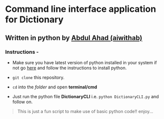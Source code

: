 
# Command line interface application for Dictionary

## Written in python by [Abdul Ahad (aiwithab)](https://twitter.com/aiwithab)

### Instructions -

* Make sure you have latest version of python installed in your system if not go [here](https://www.python.org) and follow the instructions to install python.

* `git clone` this repository.

* `cd` into the _folder_ and open **terminal/cmd**

* Just run the python file **DictionaryCLI** i.e. `python DictionaryCLI.py` and follow on.

> This is just a fun script to make use of basic python code!! enjoy...
